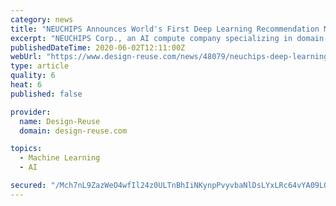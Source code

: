 ```yaml
---
category: news
title: "NEUCHIPS Announces World's First Deep Learning Recommendation Model (DLRM) Accelerator: RecAccel"
excerpt: "NEUCHIPS Corp., an AI compute company specializing in domain-specific accelerator solutions, announced the world's first recommendation engine - RecAccelTM - that can perform 500,000 inferences per second."
publishedDateTime: 2020-06-02T12:11:00Z
webUrl: "https://www.design-reuse.com/news/48079/neuchips-deep-learning-recommendation-model-dlrm-accelerator.html"
type: article
quality: 6
heat: 6
published: false

provider:
  name: Design-Reuse
  domain: design-reuse.com

topics:
  - Machine Learning
  - AI

secured: "/Mch7nL9ZazWeO4wfIl24z0ULTnBhIiNKynpPvyvbaNlDsLYxLRc64vYA09LQkQ3z2wGYyuEzhLyvlssVb71BZvuavQK7ecFqs2NH0ntmPTLrab+y6AjJ0wbtRPVEDwlk/Z+QygTuFFioS2Ue0lgPnQ7/jlQQmjIqKzgfBFmV1XoovnZzQNBGp+Pi6D5t5n46wRvYI6sRlB+4yj11bcGkA780FGkAvvN+EMr0MRqpms3OdEDGMQQ6alB9qAl5z4WIhCS++g5qN6zCUUCJJarxBMs0JhzXr9D6I6LZys94RczJhDTk1x4BHU4/5PbQ/qxscLnhIxZHzwuCb64zT0VrEjdoCPa/Dfd1/ew9wTQ7Fnr574HXaZRUK9P/+2kGPIeFUAeYIaQk1GjEncLpXYoy8DFw0sOVyKtOyIbnq0xmToTlb3RGbT1yl4ixqRNzS/bsAVygHOLe4OGBw/Aa8oYHq9vrQkEUKp6ECg9tEyOPcA=;KZetFvRMJLHDkMO10EgAig=="
---
```


